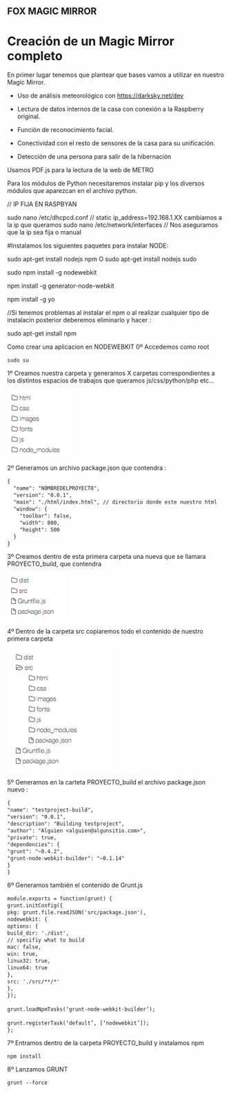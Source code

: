 ## FOX MAGIC MIRROR

# Creación de un Magic Mirror completo

En primer lugar tenemos que plantear que bases vamos a utilizar en nuestro Magic Mirror.

- Uso de análisis meteorológico con <https://darksky.net/dev>

- Lectura de datos internos de la casa con conexión a la Raspberry original.

- Función de reconocimiento facial.

- Conectividad con el resto de sensores de la casa para su unificación.

- Detección de una persona para salir de la hibernación


Usamos PDF.js para la lectura de la web de METRO

Para los módulos de Python necesitaremos instalar pip y los diversos módulos que aparezcan en el archivo python.


// IP FIJA EN RASPBYAN

sudo nano /etc/dhcpcd.conf  // static ip_address=192.168.1.XX cambiamos a la ip que queramos
sudo nano /etc/network/interfaces // Nos aseguramos que la ip sea fija o manual

#Instalamos los siguientes paquetes para instalar NODE:

sudo apt-get install nodejs npm O sudo apt-get install nodejs sudo

sudo npm install -g nodewebkit

npm install -g generator-node-webkit
 
npm install -g yo

//Si tenemos problemas al instalar el npm o al realizar cualquier tipo de instalacin posterior deberemos eliminarlo y hacer :

sudo apt-get install npm


Como crear una aplicacion en NODEWEBKIT
0º Accedemos como root

```
sudo su
```

1º Creamos nuestra carpeta y generamos X carpetas correspondientes a los distintos espacios de trabajos que queramos js/css/python/php etc...

![image](/imagenes/1.png)

2º Generamos un archivo package.json que contendra :

```
{
  "name": "NOMBREDELPROYECTO",
  "version": "0.0.1",
  "main": "./html/index.html", // directorio donde este nuestro html
  "window": {
    "toolbar": false,
    "width": 800,
    "height": 500
  }
}
```


3º Creamos dentro de esta primera carpeta una nueva que se llamara  PROYECTO_build, que contendra 

![image](/imagenes/3.png)

4º Dentro de la carpeta src copiaremos todo el contenido de nuestro primera carpeta

![image](/imagenes/4.png)

5º Generamos en la carteta PROYECTO_build el archivo package.json nuevo :

```
{
"name": "testproject-build",
"version": "0.0.1",
"description": "Building testproject",
"author": "Alguien <alguien@algunsitio.com>",
"private": true,
"dependencies": {
"grunt": "~0.4.2",
"grunt-node-webkit-builder": "~0.1.14"
}
}
```


6º Generamos también el contenido de Grunt.js 

```
module.exports = function(grunt) {
grunt.initConfig({
pkg: grunt.file.readJSON('src/package.json'),
nodewebkit: {
options: {
build_dir: './dist',
// specifiy what to build
mac: false,
win: true,
linux32: true,
linux64: true
},
src: './src/**/*'
},
});

grunt.loadNpmTasks(‘grunt-node-webkit-builder’);

grunt.registerTask(‘default’, [‘nodewebkit’]);
};
```

7º Entramos dentro de la carpeta PROYECTO_build y instalamos npm

```
npm install
```

8º Lanzamos GRUNT

```
grunt --force
```
